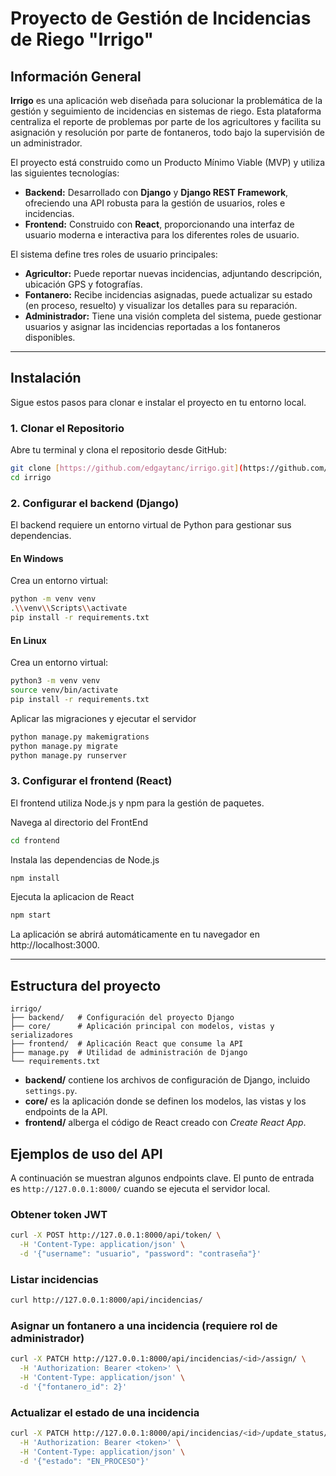 # Proyecto de Gestión de Incidencias de Riego "Irrigo"

## Información General

**Irrigo** es una aplicación web diseñada para solucionar la problemática de la gestión y seguimiento de incidencias en sistemas de riego. Esta plataforma centraliza el reporte de problemas por parte de los agricultores y facilita su asignación y resolución por parte de fontaneros, todo bajo la supervisión de un administrador.

El proyecto está construido como un Producto Mínimo Viable (MVP) y utiliza las siguientes tecnologías:

* **Backend:** Desarrollado con **Django** y **Django REST Framework**, ofreciendo una API robusta para la gestión de usuarios, roles e incidencias.
* **Frontend:** Construido con **React**, proporcionando una interfaz de usuario moderna e interactiva para los diferentes roles de usuario.

El sistema define tres roles de usuario principales:
* **Agricultor:** Puede reportar nuevas incidencias, adjuntando descripción, ubicación GPS y fotografías.
* **Fontanero:** Recibe incidencias asignadas, puede actualizar su estado (en proceso, resuelto) y visualizar los detalles para su reparación.
* **Administrador:** Tiene una visión completa del sistema, puede gestionar usuarios y asignar las incidencias reportadas a los fontaneros disponibles.

---

## Instalación

Sigue estos pasos para clonar e instalar el proyecto en tu entorno local.

### 1. Clonar el Repositorio

Abre tu terminal y clona el repositorio desde GitHub:

```bash
git clone [https://github.com/edgaytanc/irrigo.git](https://github.com/edgaytanc/irrigo.git)
cd irrigo
```

### 2. Configurar el backend (Django)

El backend requiere un entorno virtual de Python para gestionar sus dependencias.

#### En Windows

Crea un entorno virtual:

```bash
python -m venv venv
.\\venv\\Scripts\\activate
pip install -r requirements.txt
```

#### En Linux

Crea un entorno virtual:

```bash
python3 -m venv venv
source venv/bin/activate
pip install -r requirements.txt
```

Aplicar las migraciones y ejecutar el servidor

```bash
python manage.py makemigrations
python manage.py migrate
python manage.py runserver
```

### 3. Configurar el frontend (React)
El frontend utiliza Node.js y npm para la gestión de paquetes.

Navega al directorio del FrontEnd

```bash
cd frontend
```

Instala las dependencias de Node.js

```bash
npm install
```

Ejecuta la aplicacion de React

```bash
npm start
```

 La aplicación se abrirá automáticamente en tu navegador en http://localhost:3000.

---

## Estructura del proyecto

```
irrigo/
├── backend/   # Configuración del proyecto Django
├── core/      # Aplicación principal con modelos, vistas y serializadores
├── frontend/  # Aplicación React que consume la API
├── manage.py  # Utilidad de administración de Django
└── requirements.txt
```

* **backend/** contiene los archivos de configuración de Django, incluido `settings.py`.
* **core/** es la aplicación donde se definen los modelos, las vistas y los endpoints de la API.
* **frontend/** alberga el código de React creado con *Create React App*.

## Ejemplos de uso del API

A continuación se muestran algunos endpoints clave. El punto de entrada es `http://127.0.0.1:8000/` cuando se ejecuta el servidor local.

### Obtener token JWT

```bash
curl -X POST http://127.0.0.1:8000/api/token/ \
  -H 'Content-Type: application/json' \
  -d '{"username": "usuario", "password": "contraseña"}'
```

### Listar incidencias

```bash
curl http://127.0.0.1:8000/api/incidencias/
```

### Asignar un fontanero a una incidencia (requiere rol de administrador)

```bash
curl -X PATCH http://127.0.0.1:8000/api/incidencias/<id>/assign/ \
  -H 'Authorization: Bearer <token>' \
  -H 'Content-Type: application/json' \
  -d '{"fontanero_id": 2}'
```

### Actualizar el estado de una incidencia

```bash
curl -X PATCH http://127.0.0.1:8000/api/incidencias/<id>/update_status/ \
  -H 'Authorization: Bearer <token>' \
  -H 'Content-Type: application/json' \
  -d '{"estado": "EN_PROCESO"}'
```
